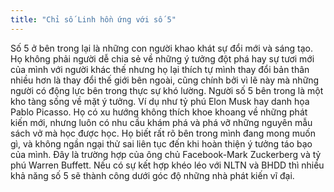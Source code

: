 ```yaml
---
title: "Chỉ số Linh hồn ứng với số 5"
---
```

Số 5 ở bên trong lại là những con người khao khát sự đổi mới và sáng tạo.  Họ không phải người dễ chia sẻ về những ý tưởng đột phá hay sự tươi mới của mình với người khác thế nhưng họ lại thích tự mình thay đổi bản thân nhiều hơn là thay đổi thế giới bên ngoài, cũng chính bởi vì lẽ này mà những người có động lực bên trong thực sự khó lường. Người số 5 bên trong là một kho tàng sống về mặt ý tưởng. Ví dụ như tỷ phú Elon Musk hay danh họa Pablo Picasso. Họ có xu hướng không thích khoe khoang về những phát kiến mới, nhưng luôn có nhu cầu khám phá và phá vỡ những nguyên mẫu sách vở mà học được học. Họ biết rất rõ bên trong mình đang mong muốn gì, và không ngần ngại thử sai liên tục đến khi hoàn thiện ý tưởng táo bạo của mình. Đây là trường hợp của ông chủ Facebook-Mark Zuckerberg và tỷ phú Warren Buffett. Nếu có sự kết hợp khéo léo với NLTN và BHDD thì nhiều khả năng số 5 sẽ thành công dưới góc độ những nhà phát kiến vĩ đại.